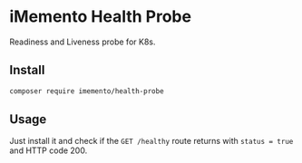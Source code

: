 # iMemento Health Probe

Readiness and Liveness probe for K8s.

## Install
```bash
composer require imemento/health-probe
```

## Usage
Just install it and check if the `GET /healthy` route returns with `status = true` and HTTP code 200. 